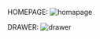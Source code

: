 HOMEPAGE:
![homapage](https://github.com/batin114/flutter/assets/119483460/0e5a272b-e5bb-4ef6-be50-b4fe2f08912d)

DRAWER:
![drawer](https://github.com/batin114/flutter/assets/119483460/8492cb3f-9f26-4028-aa0e-ba099ec1128b)
